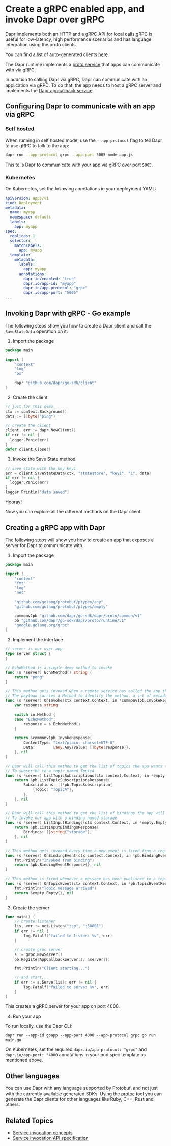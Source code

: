 # Create a gRPC enabled app, and invoke Dapr over gRPC

Dapr implements both an HTTP and a gRPC API for local calls.gRPC is useful for low-latency, high performance scenarios and has language integration using the proto clients.

You can find a list of auto-generated clients [here](https://github.com/dapr/docs#sdks).

The Dapr runtime implements a [proto service](https://github.com/dapr/dapr/blob/master/dapr/proto/runtime/v1/dapr.proto) that apps can communicate with via gRPC.

In addition to calling Dapr via gRPC, Dapr can communicate with an application via gRPC. To do that, the app needs to host a gRPC server and implements the [Dapr appcallback service](https://github.com/dapr/dapr/blob/master/dapr/proto/runtime/v1/appcallback.proto)

## Configuring Dapr to communicate with an app via gRPC

### Self hosted

When running in self hosted mode, use the `--app-protocol` flag to tell Dapr to use gRPC to talk to the app:

```bash
dapr run --app-protocol grpc --app-port 5005 node app.js
```
This tells Dapr to communicate with your app via gRPC over port `5005`.


### Kubernetes

On Kubernetes, set the following annotations in your deployment YAML:

```yaml
apiVersion: apps/v1
kind: Deployment
metadata:
  name: myapp
  namespace: default
  labels:
    app: myapp
spec:
  replicas: 1
  selector:
    matchLabels:
      app: myapp
  template:
    metadata:
      labels:
        app: myapp
      annotations:
        dapr.io/enabled: "true"
        dapr.io/app-id: "myapp"
        dapr.io/app-protocol: "grpc"
        dapr.io/app-port: "5005"
...
```

## Invoking Dapr with gRPC - Go example

The following steps show you how to create a Dapr client and call the `SaveStateData` operation on it:

1. Import the package

```go
package main

import (
	"context"
	"log"
	"os"

	dapr "github.com/dapr/go-sdk/client"
)
```

2. Create the client

```go
// just for this demo
ctx := context.Background()
data := []byte("ping")
  
// create the client
client, err := dapr.NewClient()
if err != nil {
  logger.Panic(err)
}
defer client.Close()
```

3. Invoke the Save State method

```go
// save state with the key key1
err = client.SaveStateData(ctx, "statestore", "key1", "1", data)
if err != nil {
  logger.Panic(err)
}
logger.Println("data saved")
```

Hooray!

Now you can explore all the different methods on the Dapr client.

## Creating a gRPC app with Dapr

The following steps will show you how to create an app that exposes a server for Dapr to communicate with.

1. Import the package

```go
package main

import (
	"context"
	"fmt"
	"log"
	"net"

	"github.com/golang/protobuf/ptypes/any"
	"github.com/golang/protobuf/ptypes/empty"

	commonv1pb "github.com/dapr/go-sdk/dapr/proto/common/v1"
	pb "github.com/dapr/go-sdk/dapr/proto/runtime/v1"
	"google.golang.org/grpc"
)
```

2. Implement the interface

```go
// server is our user app
type server struct {
}

// EchoMethod is a simple demo method to invoke
func (s *server) EchoMethod() string {
	return "pong"
}

// This method gets invoked when a remote service has called the app through Dapr
// The payload carries a Method to identify the method, a set of metadata properties and an optional payload
func (s *server) OnInvoke(ctx context.Context, in *commonv1pb.InvokeRequest) (*commonv1pb.InvokeResponse, error) {
	var response string

	switch in.Method {
	case "EchoMethod":
		response = s.EchoMethod()
	}

	return &commonv1pb.InvokeResponse{
		ContentType: "text/plain; charset=UTF-8",
		Data:        &any.Any{Value: []byte(response)},
	}, nil
}

// Dapr will call this method to get the list of topics the app wants to subscribe to. In this example, we are telling Dapr
// To subscribe to a topic named TopicA
func (s *server) ListTopicSubscriptions(ctx context.Context, in *empty.Empty) (*pb.ListTopicSubscriptionsResponse, error) {
	return &pb.ListTopicSubscriptionsResponse{
		Subscriptions: []*pb.TopicSubscription{
			{Topic: "TopicA"},
		},
	}, nil
}

// Dapr will call this method to get the list of bindings the app will get invoked by. In this example, we are telling Dapr
// To invoke our app with a binding named storage
func (s *server) ListInputBindings(ctx context.Context, in *empty.Empty) (*pb.ListInputBindingsResponse, error) {
	return &pb.ListInputBindingsResponse{
		Bindings: []string{"storage"},
	}, nil
}

// This method gets invoked every time a new event is fired from a registerd binding. The message carries the binding name, a payload and optional metadata
func (s *server) OnBindingEvent(ctx context.Context, in *pb.BindingEventRequest) (*pb.BindingEventResponse, error) {
	fmt.Println("Invoked from binding")
	return &pb.BindingEventResponse{}, nil
}

// This method is fired whenever a message has been published to a topic that has been subscribed. Dapr sends published messages in a CloudEvents 0.3 envelope.
func (s *server) OnTopicEvent(ctx context.Context, in *pb.TopicEventRequest) (*empty.Empty, error) {
	fmt.Println("Topic message arrived")
	return &empty.Empty{}, nil
}

```

3. Create the server

```go
func main() {
	// create listener
	lis, err := net.Listen("tcp", ":50001")
	if err != nil {
		log.Fatalf("failed to listen: %v", err)
	}

	// create grpc server
	s := grpc.NewServer()
	pb.RegisterAppCallbackServer(s, &server{})

	fmt.Println("Client starting...")

	// and start...
	if err := s.Serve(lis); err != nil {
		log.Fatalf("failed to serve: %v", err)
	}
}
```

This creates a gRPC server for your app on port 4000.

4. Run your app

To run locally, use the Dapr CLI:

```
dapr run --app-id goapp --app-port 4000 --app-protocol grpc go run main.go
```

On Kubernetes, set the required `dapr.io/app-protocol: "grpc"` and `dapr.io/app-port: "4000` annotations in your pod spec template as mentioned above.

## Other languages

You can use Dapr with any language supported by Protobuf, and not just with the currently available generated SDKs.
Using the [protoc](https://developers.google.com/protocol-buffers/docs/downloads) tool you can generate the Dapr clients for other languages like Ruby, C++, Rust and others.

 ## Related Topics
*  [Service invocation concepts](../../concepts/service-invocation/README.md)
* [Service invocation API specification](../../reference/api/service_invocation_api.md)
